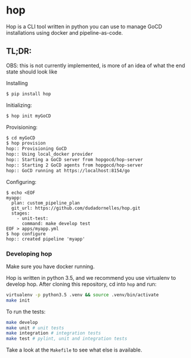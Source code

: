 # hop

Hop is a CLI tool written in python you can use to manage GoCD installations using docker and pipeline-as-code.

## TL;DR:

OBS: this is not currently implemented, is more of an idea of what the end state should look like

Installing
```bash
$ pip install hop
```
Initializing:
```bash
$ hop init myGoCD
```
Provisioning:
```bash
$ cd myGoCD
$ hop provision
hop:: Provisioning GoCD
hop:: Using local_docker provider
hop:: Starting a GoCD server from hopgocd/hop-server
hop:: Starting 2 GoCD agents from hopgocd/hop-server
hop:: GoCD running at https://localhost:8154/go
```
Configuring:
```
$ echo <EOF
myapp:
  plan: custom_pipeline_plan
  git_url: https://github.com/dudadornelles/hop.git
  stages:
    - unit-test:
      command: make develop test
EOF > apps/myapp.yml
$ hop configure
hop:: created pipeline 'myapp'
```

### Developing hop
Make sure you have docker running.

Hop is written in python 3.5, and we recommend you use virtualenv to develop hop. After cloning this repository, cd into `hop` and run:

```bash
virtualenv -p python3.5 .venv && source .venv/bin/activate
make init
```

To run the tests:
```bash
make develop
make unit # unit tests
make integration # integration tests
make test # pylint, unit and integration tests
```

Take a look at the `Makefile` to see what else is available.

